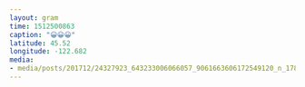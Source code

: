 ```yaml
---
layout: gram
time: 1512500863
caption: "😀😀😀"
latitude: 45.52
longitude: -122.682
media:
- media/posts/201712/24327923_643233006066057_9061663606172549120_n_17852253307211834.jpg
---
```

